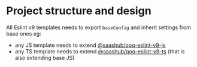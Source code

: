 # Project structure and design

All Eslint v9 templates needs to export `baseConfig` and inherit settings from base ones eg:
* any JS template needs to extend [@saashub/qoq-eslint-v9-js](https://www.npmjs.com/package/@saashub/qoq-eslint-v9-js)
* any TS template needs to extend [@saashub/qoq-eslint-v9-ts](https://www.npmjs.com/package/@saashub/qoq-eslint-v9-ts) (that is also extending base JS)